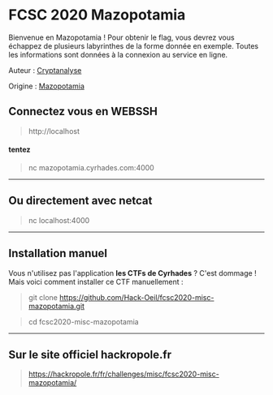# FCSC 2020 Mazopotamia

Bienvenue en Mazopotamia ! Pour obtenir le flag, vous devrez vous échappez de plusieurs labyrinthes de la forme donnée en exemple. Toutes les informations sont données à la connexion au service en ligne.



Auteur : [Cryptanalyse](https://twitter.com/Cryptanalyse)

Origine : [Mazopotamia](https://hackropole.fr/fr/challenges/misc/fcsc2020-misc-mazopotamia/)


## Connectez vous en WEBSSH
> http://localhost


#### tentez 
> nc mazopotamia.cyrhades.com:4000


-----------

## Ou directement avec netcat
> nc localhost:4000

-----------

## Installation manuel
Vous n'utilisez pas l'application **les CTFs de Cyrhades** ? C'est dommage !
Mais voici comment installer ce CTF manuellement :

> git clone https://github.com/Hack-Oeil/fcsc2020-misc-mazopotamia.git

> cd fcsc2020-misc-mazopotamia


-----------

## Sur le site officiel hackropole.fr
> https://hackropole.fr/fr/challenges/misc/fcsc2020-misc-mazopotamia/
